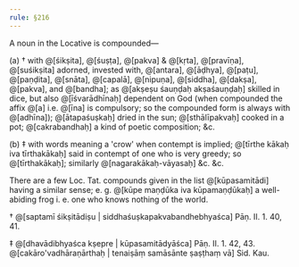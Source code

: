 ```yaml
---
rule: §216
---
```


A noun in the Locative is compounded—

(a) † with @[śikṣita], @[śuṣṭa], @[pakva] & @[kṛta], @[pravīṇa], @[suśikṣita] adorned, invested with, @[antara], @[āḍhya], @[paṭu], @[paṇḍita], @[snāta], @[capalā], @[nipuṇa], @[siddha], @[dakṣa], @[pakva], and @[bandha]; as @[akṣeṣu śauṇḍaḥ akṣaśauṇḍaḥ] skilled in dice, but also @[īśvarādhīnaḥ] dependent on God (when compounded the affix @[a] i.e. @[īna] is compulsory; so the compounded form is always with @[adhīna]); @[ātapaśuṣkaḥ] dried in the sun; @[sthālīpakvaḥ] cooked in a pot; @[cakrabandhaḥ] a kind of poetic composition; &c.

(b) ‡ with words meaning a 'crow' when contempt is implied; @[tīrthe kākaḥ iva tīrthakākaḥ] said in contempt of one who is very greedy; so @[tīrthakākaḥ]; similarly @[nagarakākaḥ-vāyasaḥ] &c. &c.

There are a few Loc. Tat. compounds given in the list @[kūpasamitādi] having a similar sense; e. g. @[kūpe maṇḍūka iva kūpamaṇḍūkaḥ] a well-abiding frog i. e. one who knows nothing of the world.

† @[saptamī śikṣitādiṣu | siddhaśuṣkapakvabandhebhyaśca] Pāṇ. II. 1. 40, 41.

‡ @[dhavādibhyaśca kṣepre | kūpasamitādyāśca] Pāṇ. II. 1. 42, 43. @[cakāro'vadhāraṇārthaḥ | tenaiṣāṃ samāsānte ṣaṣṭhaṃ vā] Sid. Kau.